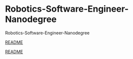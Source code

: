 # Robotics-Software-Engineer-Nanodegree
Robotics-Software-Engineer-Nanodegree

[README](./P1_Build_My_World/README.md)

[README](./P2_Go_Chase_It/README.md)

